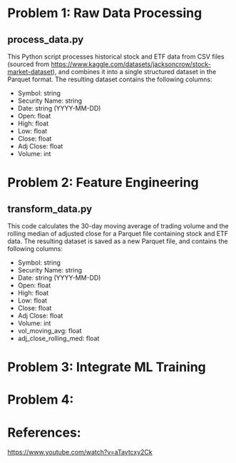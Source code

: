 
# Problem 1: Raw Data Processing

## process_data.py
This Python script processes historical stock and ETF data from CSV files (sourced from https://www.kaggle.com/datasets/jacksoncrow/stock-market-dataset), and combines it into a single structured dataset in the Parquet format. The resulting dataset contains the following columns:

- Symbol: string
- Security Name: string
- Date: string (YYYY-MM-DD)
- Open: float
- High: float
- Low: float
- Close: float
- Adj Close: float
- Volume: int

# Problem 2: Feature Engineering

## transform_data.py
This code calculates the 30-day moving average of trading volume and the rolling median of adjusted close for a Parquet file containing stock and ETF data. The resulting dataset is saved as a new Parquet file, and contains the following columns:

- Symbol: string
- Security Name: string
- Date: string (YYYY-MM-DD)
- Open: float
- High: float
- Low: float
- Close: float
- Adj Close: float
- Volume: int
- vol_moving_avg: float
- adj_close_rolling_med: float

# Problem 3: Integrate ML Training

# Problem 4:

# References:
https://www.youtube.com/watch?v=aTaytcxy2Ck
